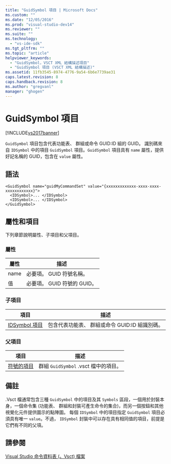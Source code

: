 ```yaml
---
title: "GuidSymbol 項目 | Microsoft Docs"
ms.custom: ""
ms.date: "12/05/2016"
ms.prod: "visual-studio-dev14"
ms.reviewer: ""
ms.suite: ""
ms.technology: 
  - "vs-ide-sdk"
ms.tgt_pltfrm: ""
ms.topic: "article"
helpviewer_keywords: 
  - "GuidSymbol，VSCT XML 結構描述項目"
  - "GuidSymbol 項目 (VSCT XML 結構描述)"
ms.assetid: 11fb3545-8974-4776-9a54-6b6e7739ae31
caps.latest.revision: 8
caps.handback.revision: 8
ms.author: "gregvanl"
manager: "ghogen"
---
```

# GuidSymbol 項目
[!INCLUDE[vs2017banner](../code-quality/includes/vs2017banner.md)]

`GuidSymbol` 項目包含代表功能表、 群組或命令 GUID:ID 組的 GUID。 識別碼來自 `IDSymbol` 中的項目 `GuidSymbol` 項目。`GuidSymbol` 項目具有 `name` 屬性，提供好記名稱的 GUID，包含在 `value` 屬性。  
  
## 語法  
  
```  
<GuidSymbol name="guidMyCommandSet" value="{xxxxxxxxxxxxx-xxxx-xxxx-xxxxxxxxxxxx}">  
  <IDSymbol>... </IDSymbol>  
  <IDSymbol>... </IDSymbol>  
</GuidSymbol>  
```  
  
## 屬性和項目  
 下列章節說明屬性、子項目和父項目。  
  
### 屬性  
  
|屬性|描述|  
|--------|--------|  
|name|必要項。 GUID 符號名稱。|  
|值|必要項。 GUID 符號的 GUID。|  
  
### 子項目  
  
|項目|描述|  
|--------|--------|  
|[IDSymbol 項目](../extensibility/idsymbol-element.md)|包含代表功能表、 群組或命令 GUID:ID 組識別碼。|  
  
### 父項目  
  
|項目|描述|  
|--------|--------|  
|[符號的項目](../extensibility/symbols-element.md)|群組 `GuidSymbol` .vsct 檔中的項目。|  
  
## 備註  
 .Vsct 檔通常包含三種 `GuidSymbol` 中的項目及其 `Symbols` 區段，一個用於封裝本身，一個命令集 \(功能表、 群組和封裝可產生命令的集合\)，而另一個按鈕和其他視覺化元件提供圖示的點陣圖。 每個 `IDSymbol` 中的項目指定 `GuidSymbol` 項目必須具有唯一 `value`。不過， `IDSymbol` 封裝中可以存在具有相同值的項目，前提是它們有不同的父項。  
  
## 請參閱  
 [Visual Studio 命令資料表 \(。Vsct\) 檔案](../extensibility/internals/visual-studio-command-table-dot-vsct-files.md)